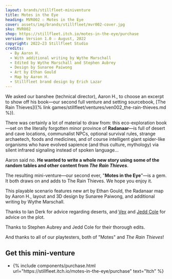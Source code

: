 ```yaml
---
layout: brands/stillfleet-miniventure
title: Motes in the Eye
heading: MVR002 ☉ Motes in the Eye
cover: assets/img/brands/stillfleet/mvr002-cover.jpg
sku: MVR002
shop: https://stillfleet.itch.io/motes-in-the-eye/purchase
version: Version 1.0 ☉ August, 2022
copyright: 2022–23 Stillfleet Studio
credits:
  - By Aaron H.
  - With additional writing by Wythe Marschall
  - Edited by Wythe Marschall and Stephen Aubrey
  - Design by Sunaree Paiwong
  - Art by Ethan Gould
  - Map by Aaron H.
  - Stillfleet brand design by Erich Lazar
---
```


We asked our banshee (technical director), Aaron H., to choose an excerpt to show off his book—our second full venture and setting sourcebook, [The Rain Thieves]({% link games/stillfleet/ventures/ven002_the-rain-thieves.md %}). 

There was certainly a lot of material to draw from: this eco-exploration book—set on the literally forgotten minor province of **Radanaar**—is full of desert and cave locations, communalist NPCs, optional survival rules, strange archaetech, foods and medicines, and of course intelligent giant spider-like organisms who have evolved sapience (and thus culture, mythology) via silent infrared signaling instead of spoken language...

Aaron said no. **He wanted to write a whole new story using some of the random tables and other content from *The Rain Thieves***.

The resulting mini-venture—our second ever, "**Motes in the Eye**"—is a gem. It both draws on and adds to The Rain Thieves. We hope you enjoy it.

This playable scenario features new art by Ethan Gould, the Radanaar map by Aaron H., layout and 3D design by Sunaree Paiwong, and additional writing by Wythe Marschall.

Thanks to Ian Derk for advice regarding deserts, and [Vex](https://hexavexagon.itch.io/) and [Jedd Cole](https://illdefined.substack.com/) for advice on the plot.

Thanks to Stephen Aubrey and Jedd Cole for their thorough edits.

And thanks to all of our playtesters, both of "Motes" and *The Rain Thieves*!

## Get this mini-venture

<ul class="rowlist">
  <li>
    {% include components/purchase.html url="https://stillfleet.itch.io/motes-in-the-eye/purchase" text="Itch" %}
  </li>
</ul>
